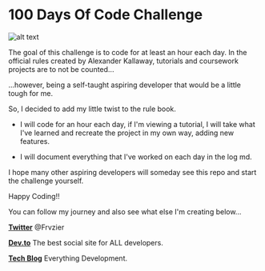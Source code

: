 # 100 Days Of Code Challenge 
![alt text](http://www.finaldraftdesign.com/wp-content/uploads/2018/04/100DaysofCode_1200x500.jpg)

The goal of this challenge is to code for at least an hour each day. In the official rules created by Alexander Kallaway, tutorials and coursework projects are to not be counted...

...however, being a self-taught aspiring developer that would be a little tough for me. 

So, I decided to add my little twist to the rule book.

- I will code for an hour each day, if I'm viewing a tutorial, I will take what I've learned and recreate the project in my own way, adding new features.

- I will document everything that I've worked on each day in the log md.

I hope many other aspiring developers will someday see this repo and start the challenge yourself.

Happy Coding!!

You can follow my journey and also see what else I'm creating below...

<b>[Twitter](https://twitter.com/Frvzier)</b> @Frvzier

<b>[Dev.to](https://dev.to/frvzier)</b> The best social site for ALL developers.

<b>[Tech Blog](http://www.emanuelfrazier.tech)</b> Everything Development.


